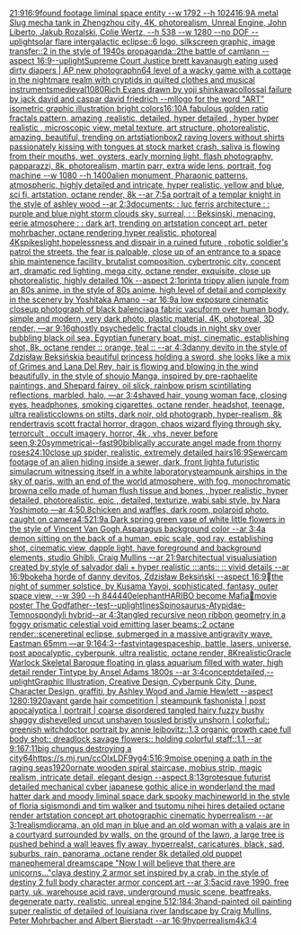 [21:9](https://www.ebank.nz/aiartgenerator?category=21%3A9)[16:9](https://www.ebank.nz/aiartgenerator?category=16%3A9)[found footage liminal space entity --w 1792 --h 1024](https://www.ebank.nz/aiartgenerator?category=found%20footage%20liminal%20space%20entity%20--w%201792%20--h%201024)[16:9](https://www.ebank.nz/aiartgenerator?category=16%3A9)[A metal Slug mecha tank in Zhengzhou city, 4K, photorealism, Unreal Engine, John Liberto, Jakub Rozalski, Colie Wertz, --h 538 --w 1280 --no DOF --uplight](https://www.ebank.nz/aiartgenerator?category=A%20metal%20Slug%20mecha%20tank%20in%20Zhengzhou%20city%2C%204K%2C%20photorealism%2C%20Unreal%20Engine%2C%20John%20Liberto%2C%20Jakub%20Rozalski%2C%20Colie%20Wertz%2C%20--h%20538%20--w%201280%20--no%20DOF%20--uplight)[solar flare intergalactic eclipse::6 logo, silkscreen graphic, image transfer::2 in the style of 1940s propaganda::2](https://www.ebank.nz/aiartgenerator?category=solar%20flare%20intergalactic%20eclipse%3A%3A6%20logo%2C%20silkscreen%20graphic%2C%20image%20transfer%3A%3A2%20in%20the%20style%20of%201940s%20propaganda%3A%3A2)[the battle of camlann --aspect 16:9](https://www.ebank.nz/aiartgenerator?category=the%20battle%20of%20camlann%20--aspect%2016%3A9)[--uplight](https://www.ebank.nz/aiartgenerator?category=--uplight)[Supreme Court Justice brett kavanaugh eating used dirty diapers | AP new photograph](https://www.ebank.nz/aiartgenerator?category=Supreme%20Court%20Justice%20brett%20kavanaugh%20eating%20used%20dirty%20diapers%20%7C%20AP%20new%20photograph)[n64 level of a wacky game with a cottage in the nightmare realm with  cryptids in quilted clothes and musical instruments](https://www.ebank.nz/aiartgenerator?category=n64%20level%20of%20a%20wacky%20game%20with%20a%20cottage%20in%20the%20nightmare%20realm%20with%20%20cryptids%20in%20quilted%20clothes%20and%20musical%20instruments)[medieval](https://www.ebank.nz/aiartgenerator?category=medieval)[1080](https://www.ebank.nz/aiartgenerator?category=1080)[Rich Evans drawn by yoji shinkawa](https://www.ebank.nz/aiartgenerator?category=Rich%20Evans%20drawn%20by%20yoji%20shinkawa)[collossal failure by jack david and caspar david friedrich --ml](https://www.ebank.nz/aiartgenerator?category=collossal%20failure%20by%20jack%20david%20and%20caspar%20david%20friedrich%20--ml)[logo for the word "ART" isometric graphic illustration bright colors](https://www.ebank.nz/aiartgenerator?category=logo%20for%20the%20word%20%22ART%22%20isometric%20graphic%20illustration%20bright%20colors)[16:10](https://www.ebank.nz/aiartgenerator?category=16%3A10)[A fabulous golden ratio fractals pattern, amazing ,realistic, detailed, hyper detailed , hyper hyper realistic , microscopic view, metal texture, art structure, photorealistic, amazing, beautiful, trending on artstiation](https://www.ebank.nz/aiartgenerator?category=A%20fabulous%20golden%20ratio%20fractals%20pattern%2C%20amazing%20%2Crealistic%2C%20detailed%2C%20hyper%20detailed%20%2C%20hyper%20hyper%20realistic%20%2C%20microscopic%20view%2C%20metal%20texture%2C%20art%20structure%2C%20photorealistic%2C%20amazing%2C%20beautiful%2C%20trending%20on%20artstiation)[box](https://www.ebank.nz/aiartgenerator?category=box)[2 raving lovers without shirts passionately kissing with tongues at stock market crash, saliva is flowing from their mouths, wet, oysters, early morning light, flash photography, papparazzi, 8k, photorealism, martin parr, extra wide lens, portrait, fog machine --w 1080 --h 1400](https://www.ebank.nz/aiartgenerator?category=2%20raving%20lovers%20without%20shirts%20passionately%20kissing%20with%20tongues%20at%20stock%20market%20crash%2C%20saliva%20is%20flowing%20from%20their%20mouths%2C%20wet%2C%20oysters%2C%20early%20morning%20light%2C%20flash%20photography%2C%20papparazzi%2C%208k%2C%20photorealism%2C%20martin%20parr%2C%20extra%20wide%20lens%2C%20portrait%2C%20fog%20machine%20--w%201080%20--h%201400)[alien monument, Pharaonic patterns, atmospheric, highly detailed and intricate, hyper realistic, yellow and blue, sci fi, artstation, octane render, 8k --ar 7:5](https://www.ebank.nz/aiartgenerator?category=alien%20monument%2C%20Pharaonic%20patterns%2C%20atmospheric%2C%20highly%20detailed%20and%20intricate%2C%20hyper%20realistic%2C%20yellow%20and%20blue%2C%20sci%20fi%2C%20artstation%2C%20octane%20render%2C%208k%20--ar%207%3A5)[a portrait of a templar knight in the style of ashley wood --ar 2:3](https://www.ebank.nz/aiartgenerator?category=a%20portrait%20of%20a%20templar%20knight%20in%20the%20style%20of%20ashley%20wood%20--ar%202%3A3)[documents](https://www.ebank.nz/aiartgenerator?category=documents)[: : luc ferris architecture : : purple and blue night storm clouds sky, surreal, : :  Beksinski, menacing, eerie atmosphere : : dark art, trending on artstation concept art, peter mohrbacher, octane rendering hyper realistic, photoreal 4K](https://www.ebank.nz/aiartgenerator?category=%3A%20%3A%20luc%20ferris%20architecture%20%3A%20%3A%20purple%20and%20blue%20night%20storm%20clouds%20sky%2C%20surreal%2C%20%3A%20%3A%20%20Beksinski%2C%20menacing%2C%20eerie%20atmosphere%20%3A%20%3A%20dark%20art%2C%20trending%20on%20artstation%20concept%20art%2C%20peter%20mohrbacher%2C%20octane%20rendering%20hyper%20realistic%2C%20photoreal%204K)[spikes](https://www.ebank.nz/aiartgenerator?category=spikes)[light,](https://www.ebank.nz/aiartgenerator?category=light%2C)[hopelessness and dispair in a ruined future , robotic soldier's patrol the streets, the fear is palpable,  close up of an entrance to a space ship maintenence facility, brutalist composition, cybertronic city, concept art, dramatic red lighting, mega city, octane render, exquisite, close up photorealistic, highly detailed 10k --aspect 2:1](https://www.ebank.nz/aiartgenerator?category=hopelessness%20and%20dispair%20in%20a%20ruined%20future%20%2C%20robotic%20soldier%27s%20patrol%20the%20streets%2C%20the%20fear%20is%20palpable%2C%20%20close%20up%20of%20an%20entrance%20to%20a%20space%20ship%20maintenence%20facility%2C%20brutalist%20composition%2C%20cybertronic%20city%2C%20concept%20art%2C%20dramatic%20red%20lighting%2C%20mega%20city%2C%20octane%20render%2C%20exquisite%2C%20close%20up%20photorealistic%2C%20highly%20detailed%2010k%20--aspect%202%3A1)[print](https://www.ebank.nz/aiartgenerator?category=print)[a trippy alien jungle from an 80s anime, in the style of 80s anime, high level of detail and complexity in the scenery by Yoshitaka Amano --ar 16:9](https://www.ebank.nz/aiartgenerator?category=a%20trippy%20alien%20jungle%20from%20an%2080s%20anime%2C%20in%20the%20style%20of%2080s%20anime%2C%20high%20level%20of%20detail%20and%20complexity%20in%20the%20scenery%20by%20Yoshitaka%20Amano%20--ar%2016%3A9)[a low exposure cinematic closeup photograph of black balenciaga fabric vacuform over human body, simple and modern, very dark photo, plastic material, 4K, photoreal, 3D render, —ar 9:16](https://www.ebank.nz/aiartgenerator?category=a%20low%20exposure%20cinematic%20closeup%20photograph%20of%20black%20balenciaga%20fabric%20vacuform%20over%20human%20body%2C%20simple%20and%20modern%2C%20very%20dark%20photo%2C%20plastic%20material%2C%204K%2C%20photoreal%2C%203D%20render%2C%20%E2%80%94ar%209%3A16)[ghostly psychedelic fractal clouds in night sky over bubbling black oil sea, Egyptian funerary boat, mist, cinematic, establishing shot, 8k, octane render :: orange, teal :: --ar 4:3](https://www.ebank.nz/aiartgenerator?category=ghostly%20psychedelic%20fractal%20clouds%20in%20night%20sky%20over%20bubbling%20black%20oil%20sea%2C%20Egyptian%20funerary%20boat%2C%20mist%2C%20cinematic%2C%20establishing%20shot%2C%208k%2C%20octane%20render%20%3A%3A%20orange%2C%20teal%20%3A%3A%20--ar%204%3A3)[danny devito in the style of Zdzisław Beksiński](https://www.ebank.nz/aiartgenerator?category=danny%20devito%20in%20the%20style%20of%20Zdzis%C5%82aw%20Beksi%C5%84ski)[a beautiful princess holding a sword, she looks like a mix of Grimes and Lana Del Rey, hair is flowing and blowing in the wind beautifully, in the style of shoujo Manga, inspired by pre-raphaelite paintings, and Shepard fairey, oil slick, rainbow prism scintillating reflections, marbled, halo, —ar 3:4](https://www.ebank.nz/aiartgenerator?category=a%20beautiful%20princess%20holding%20a%20sword%2C%20she%20looks%20like%20a%20mix%20of%20Grimes%20and%20Lana%20Del%20Rey%2C%20hair%20is%20flowing%20and%20blowing%20in%20the%20wind%20beautifully%2C%20in%20the%20style%20of%20shoujo%20Manga%2C%20inspired%20by%20pre-raphaelite%20paintings%2C%20and%20Shepard%20fairey%2C%20oil%20slick%2C%20rainbow%20prism%20scintillating%20reflections%2C%20marbled%2C%20halo%2C%20%E2%80%94ar%203%3A4)[shaved hair, young woman face, closing eyes, headphones, smoking cigarettes, octane render, headshot, teenage, ultra realistic](https://www.ebank.nz/aiartgenerator?category=shaved%20hair%2C%20young%20woman%20face%2C%20closing%20eyes%2C%20headphones%2C%20smoking%20cigarettes%2C%20octane%20render%2C%20headshot%2C%20teenage%2C%20ultra%20realistic)[clowns on stilts, dark noir, old photograph, hyper-realism, 8k render](https://www.ebank.nz/aiartgenerator?category=clowns%20on%20stilts%2C%20dark%20noir%2C%20old%20photograph%2C%20hyper-realism%2C%208k%20render)[travis scott fractal horror, dragon, chaos wizard flying through sky, terrorcult , occult imagery, horror, 4k , vhs, never before seen,](https://www.ebank.nz/aiartgenerator?category=travis%20scott%20fractal%20horror%2C%20dragon%2C%20chaos%20wizard%20flying%20through%20sky%2C%20terrorcult%20%2C%20occult%20imagery%2C%20horror%2C%204k%20%2C%20vhs%2C%20never%20before%20seen%2C)[9:20](https://www.ebank.nz/aiartgenerator?category=9%3A20)[symmetrical](https://www.ebank.nz/aiartgenerator?category=symmetrical)[--fast](https://www.ebank.nz/aiartgenerator?category=--fast)[90](https://www.ebank.nz/aiartgenerator?category=90)[biblically accurate angel made from thorny roses](https://www.ebank.nz/aiartgenerator?category=biblically%20accurate%20angel%20made%20from%20thorny%20roses)[24:10](https://www.ebank.nz/aiartgenerator?category=24%3A10)[close up spider, realistic, extremely detailed hairs](https://www.ebank.nz/aiartgenerator?category=close%20up%20spider%2C%20realistic%2C%20extremely%20detailed%20hairs)[16:9](https://www.ebank.nz/aiartgenerator?category=16%3A9)[Sewercam footage of an alien hiding inside a sewer, dark, front light](https://www.ebank.nz/aiartgenerator?category=Sewercam%20footage%20of%20an%20alien%20hiding%20inside%20a%20sewer%2C%20dark%2C%20front%20light)[a futuristic simulacrum witnessing itself in a white laboratory](https://www.ebank.nz/aiartgenerator?category=a%20futuristic%20simulacrum%20witnessing%20itself%20in%20a%20white%20laboratory)[steampunk airships in the sky of paris, with an end of the world atmosphere, with fog, monochromatic brown](https://www.ebank.nz/aiartgenerator?category=steampunk%20airships%20in%20the%20sky%20of%20paris%2C%20with%20an%20end%20of%20the%20world%20atmosphere%2C%20with%20fog%2C%20monochromatic%20brown)[a cello made of human flush tissue and bones , hyper realistic, hyper detailed, photorealistic, epic , detailed, texturize, wabi sabi style, by  Nara Yoshimoto —ar 4:5](https://www.ebank.nz/aiartgenerator?category=a%20cello%20made%20of%20human%20flush%20tissue%20and%20bones%20%2C%20hyper%20realistic%2C%20hyper%20detailed%2C%20photorealistic%2C%20epic%20%2C%20detailed%2C%20texturize%2C%20wabi%20sabi%20style%2C%20by%20%20Nara%20Yoshimoto%20%E2%80%94ar%204%3A5)[0.8](https://www.ebank.nz/aiartgenerator?category=0.8)[chicken and waffles, dark room, polaroid photo, caught on camera](https://www.ebank.nz/aiartgenerator?category=chicken%20and%20waffles%2C%20dark%20room%2C%20polaroid%20photo%2C%20caught%20on%20camera)[4:5](https://www.ebank.nz/aiartgenerator?category=4%3A5)[21:9](https://www.ebank.nz/aiartgenerator?category=21%3A9)[a Dark spring green vase of white little flowers in the style of Vincent Van Gogh,Asparagus background color --ar 3:4](https://www.ebank.nz/aiartgenerator?category=a%20Dark%20spring%20green%20vase%20of%20white%20little%20flowers%20in%20the%20style%20of%20Vincent%20Van%20Gogh%2CAsparagus%20background%20color%20--ar%203%3A4)[a demon sitting on the back of a human.  epic scale, god ray, establishing shot, cinematic view, dapple light, have foreground and background elements, studio Ghibli, Craig Mullins --ar 21:9](https://www.ebank.nz/aiartgenerator?category=a%20demon%20sitting%20on%20the%20back%20of%20a%20human.%20%20epic%20scale%2C%20god%20ray%2C%20establishing%20shot%2C%20cinematic%20view%2C%20dapple%20light%2C%20have%20foreground%20and%20background%20elements%2C%20studio%20Ghibli%2C%20Craig%20Mullins%20--ar%2021%3A9)[architectual visualusiation created by style of salvador dali + hyper realistic :::ants:: :: vivid details --ar 16:9](https://www.ebank.nz/aiartgenerator?category=architectual%20visualusiation%20created%20by%20style%20of%20salvador%20dali%20%2B%20hyper%20realistic%20%3A%3A%3Aants%3A%3A%20%3A%3A%20vivid%20details%20--ar%2016%3A9)[bokeh](https://www.ebank.nz/aiartgenerator?category=bokeh)[a horde of danny devitos, Zdzisław Beksiński --aspect 16:9](https://www.ebank.nz/aiartgenerator?category=a%20horde%20of%20danny%20devitos%2C%20Zdzis%C5%82aw%20Beksi%C5%84ski%20--aspect%2016%3A9)[the night of summer solstice, by Kusama Yayoi, sophisticated, fantasy, outer space view,  --w 390 --h 844](https://www.ebank.nz/aiartgenerator?category=%08the%20night%20of%20summer%20solstice%2C%20by%20Kusama%20Yayoi%2C%20sophisticated%2C%20fantasy%2C%20outer%20space%20view%2C%20%20--w%20390%20--h%20844)[440](https://www.ebank.nz/aiartgenerator?category=440)[elephant](https://www.ebank.nz/aiartgenerator?category=elephant)[HARIBO become Mafia，movie poster The Godfather](https://www.ebank.nz/aiartgenerator?category=HARIBO%20become%20Mafia%EF%BC%8Cmovie%20poster%20The%20Godfather)[--test](https://www.ebank.nz/aiartgenerator?category=--test)[--uplight](https://www.ebank.nz/aiartgenerator?category=--uplight)[lines](https://www.ebank.nz/aiartgenerator?category=lines)[Spinosaurus-Atypidae-Temnospondyli hybrid--ar 4:3](https://www.ebank.nz/aiartgenerator?category=Spinosaurus-Atypidae-Temnospondyli%20hybrid--ar%204%3A3)[tangled recursive neon ribbon geometry in a foggy prismatic celestial void emitting laser beams::2 octane render::](https://www.ebank.nz/aiartgenerator?category=tangled%20recursive%20neon%20ribbon%20geometry%20in%20a%20foggy%20prismatic%20celestial%20void%20emitting%20laser%20beams%3A%3A2%20octane%20render%3A%3A)[scene](https://www.ebank.nz/aiartgenerator?category=scene)[retinal eclipse, submerged in a massive antigravity wave, Eastman 65mm —ar 9:16](https://www.ebank.nz/aiartgenerator?category=retinal%20eclipse%2C%20submerged%20in%20a%20massive%20antigravity%20wave%2C%20Eastman%2065mm%20%E2%80%94ar%209%3A16)[4:3](https://www.ebank.nz/aiartgenerator?category=4%3A3)[--fast](https://www.ebank.nz/aiartgenerator?category=--fast)[vintage](https://www.ebank.nz/aiartgenerator?category=vintage)[spaceship, battle, lasers, universe, post apocalyptic, cyberpunk, ultra realistic, octane render, 8K](https://www.ebank.nz/aiartgenerator?category=spaceship%2C%20battle%2C%20lasers%2C%20universe%2C%20post%20apocalyptic%2C%20cyberpunk%2C%20ultra%20realistic%2C%20octane%20render%2C%208K)[realistic](https://www.ebank.nz/aiartgenerator?category=realistic)[Oracle Warlock Skeletal Baroque floating in glass aquarium filled with water, high detail render Tintype by Ansel Adams 1800s --ar 3:4](https://www.ebank.nz/aiartgenerator?category=Oracle%20Warlock%20Skeletal%20Baroque%20floating%20in%20glass%20aquarium%20filled%20with%20water%2C%20high%20detail%20render%20Tintype%20by%20Ansel%20Adams%201800s%20--ar%203%3A4)[concept](https://www.ebank.nz/aiartgenerator?category=concept)[detailed,](https://www.ebank.nz/aiartgenerator?category=detailed%2C)[--uplight](https://www.ebank.nz/aiartgenerator?category=--uplight)[Graphic Illustration, Creative Design, Cyberpunk City, Dune, Character Design, graffiti, by Ashley Wood and Jamie Hewlett --aspect 1280:1920](https://www.ebank.nz/aiartgenerator?category=Graphic%20Illustration%2C%20Creative%20Design%2C%20Cyberpunk%20City%2C%20Dune%2C%20Character%20Design%2C%20graffiti%2C%20by%20Ashley%20Wood%20and%20Jamie%20Hewlett%20--aspect%201280%3A1920)[avant garde hair competition | steampunk fashonista | post apocalyptica | portrait | coarse disordered tangled hairy fuzzy bushy shaggy dishevelled uncut unshaven tousled bristly unshorn | colorful:: greenish witchdoctor portrait by annie leibovitz::1.3 organic growth cape full body shot:: dreadlock savage flowers:: holding colorful staff::1.1  --ar 9:16](https://www.ebank.nz/aiartgenerator?category=avant%20garde%20hair%20competition%20%7C%20steampunk%20fashonista%20%7C%20post%20apocalyptica%20%7C%20portrait%20%7C%20coarse%20disordered%20tangled%20hairy%20fuzzy%20bushy%20shaggy%20dishevelled%20uncut%20unshaven%20tousled%20bristly%20unshorn%20%7C%20colorful%3A%3A%20greenish%20witchdoctor%20portrait%20by%20annie%20leibovitz%3A%3A1.3%20organic%20growth%20cape%20full%20body%20shot%3A%3A%20dreadlock%20savage%20flowers%3A%3A%20holding%20colorful%20staff%3A%3A1.1%20%20--ar%209%3A16)[7:11](https://www.ebank.nz/aiartgenerator?category=7%3A11)[big chungus destroying a city](https://www.ebank.nz/aiartgenerator?category=big%20chungus%20destroying%20a%20city)[64](https://www.ebank.nz/aiartgenerator?category=64)[<https://s.mj.run/ccOlxLDF9yg>](https://www.ebank.nz/aiartgenerator?category=%3Chttps%3A//s.mj.run/ccOlxLDF9yg%3E)[4:5](https://www.ebank.nz/aiartgenerator?category=4%3A5)[16:9](https://www.ebank.nz/aiartgenerator?category=16%3A9)[moise opening a path in the raging seas](https://www.ebank.nz/aiartgenerator?category=moise%20opening%20a%20path%20in%20the%20raging%20seas)[1920](https://www.ebank.nz/aiartgenerator?category=1920)[ornate wooden spiral staircase, mobius strip, magic realism, intricate detail, elegant design --aspect 8:13](https://www.ebank.nz/aiartgenerator?category=ornate%20wooden%20spiral%20staircase%2C%20mobius%20strip%2C%20magic%20realism%2C%20intricate%20detail%2C%20elegant%20design%20--aspect%208%3A13)[grotesque futurist detailed mechanical cyber japanese gothic alice in wonderland the mad hatter dark and moody liminal space dark spooky machineworld in the style of floria sigismondi and tim walker and tsutomu nihei hires detailed octane render artstation concept art photographic cinematic hyperrealism --ar 3:1](https://www.ebank.nz/aiartgenerator?category=grotesque%20futurist%20detailed%20mechanical%20cyber%20japanese%20gothic%20alice%20in%20wonderland%20the%20mad%20hatter%20dark%20and%20moody%20liminal%20space%20dark%20spooky%20machineworld%20in%20the%20style%20of%20floria%20sigismondi%20and%20tim%20walker%20and%20tsutomu%20nihei%20hires%20detailed%20octane%20render%20artstation%20concept%20art%20photographic%20cinematic%20hyperrealism%20--ar%203%3A1)[realism](https://www.ebank.nz/aiartgenerator?category=realism)[diorama, an old man in blue and an old woman with a valais are in a courtyard surrounded by walls, on the ground of the lawn, a large tree is pushed behind a wall leaves fly away, hyperrealst, caricatures, black, sad, suburbs, rain, panorama .octane render 8k detailed,old puppet man](https://www.ebank.nz/aiartgenerator?category=diorama%2C%20an%20old%20man%20in%20blue%20and%20an%20old%20woman%20with%20a%20valais%20are%20in%20a%20courtyard%20surrounded%20by%20walls%2C%20on%20the%20ground%20of%20the%20lawn%2C%20a%20large%20tree%20is%20pushed%20behind%20a%20wall%20leaves%20fly%20away%2C%20hyperrealst%2C%20caricatures%2C%20black%2C%20sad%2C%20suburbs%2C%20rain%2C%20panorama%20.octane%20render%208k%20detailed%2Cold%20puppet%20man)[ephemeral dreamscape "Now I will believe that there are unicorns..."](https://www.ebank.nz/aiartgenerator?category=ephemeral%20dreamscape%20%22Now%20I%20will%20believe%20that%20there%20are%20unicorns...%22)[clay](https://www.ebank.nz/aiartgenerator?category=clay)[a destiny 2 armor set inspired by a crab, in the style of destiny 2 full body character armor concept art --ar 3:5](https://www.ebank.nz/aiartgenerator?category=a%20destiny%202%20armor%20set%20inspired%20by%20a%20crab%2C%20in%20the%20style%20of%20destiny%202%20full%20body%20character%20armor%20concept%20art%20--ar%203%3A5)[acid rave 1990, free party, uk, warehouse acid rave, underground music scene, beatfreaks, degenerate party, realistic, unreal engine 5](https://www.ebank.nz/aiartgenerator?category=acid%20rave%201990%2C%20free%20party%2C%20uk%2C%20warehouse%20acid%20rave%2C%20underground%20music%20scene%2C%20beatfreaks%2C%20degenerate%20party%2C%20realistic%2C%20unreal%20engine%205)[12:18](https://www.ebank.nz/aiartgenerator?category=12%3A18)[4:3](https://www.ebank.nz/aiartgenerator?category=4%3A3)[hand-painted oil painting super realistic of detailed of louisiana river landscape by Craig Mullins, Peter Mohrbacher and Albert Bierstadt --ar 16:9](https://www.ebank.nz/aiartgenerator?category=hand-painted%20oil%20painting%20super%20realistic%20of%20detailed%20of%20louisiana%20river%20landscape%20by%20Craig%20Mullins%2C%20Peter%20Mohrbacher%20and%20Albert%20Bierstadt%20--ar%2016%3A9)[hyperrealism](https://www.ebank.nz/aiartgenerator?category=hyperrealism)[4k](https://www.ebank.nz/aiartgenerator?category=4k)[3:4](https://www.ebank.nz/aiartgenerator?category=3%3A4)